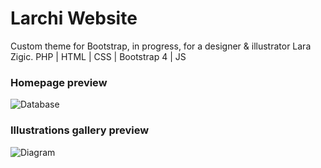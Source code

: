 # Larchi Website
Custom theme for Bootstrap, in progress, for a designer &amp; illustrator Lara Zigic. 
PHP | HTML | CSS | Bootstrap 4 | JS


### Homepage preview
![Database](https://i.ibb.co/WzmCdLY/larchi-web.jpg)

### Illustrations gallery preview
![Diagram](https://i.ibb.co/1v0XYp4/larchi-gallery.png)
